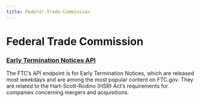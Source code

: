 ```yaml
---
title: Federal Trade Commission
---
```


# Federal Trade Commission

### [Early Termination Notices API](https://www.ftc.gov/developer)
The FTC’s API endpoint is for Early Termination Notices, which are released most weekdays and are among the most popular content on FTC.gov. They are related to the Hart-Scott-Rodino (HSR) Act’s requirements for companies concerning mergers and acquisitions. 


